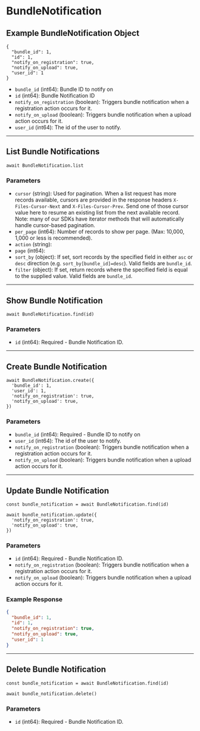# BundleNotification

## Example BundleNotification Object

```
{
  "bundle_id": 1,
  "id": 1,
  "notify_on_registration": true,
  "notify_on_upload": true,
  "user_id": 1
}
```

* `bundle_id` (int64): Bundle ID to notify on
* `id` (int64): Bundle Notification ID
* `notify_on_registration` (boolean): Triggers bundle notification when a registration action occurs for it.
* `notify_on_upload` (boolean): Triggers bundle notification when a upload action occurs for it.
* `user_id` (int64): The id of the user to notify.

---

## List Bundle Notifications

```
await BundleNotification.list
```


### Parameters

* `cursor` (string): Used for pagination.  When a list request has more records available, cursors are provided in the response headers `X-Files-Cursor-Next` and `X-Files-Cursor-Prev`.  Send one of those cursor value here to resume an existing list from the next available record.  Note: many of our SDKs have iterator methods that will automatically handle cursor-based pagination.
* `per_page` (int64): Number of records to show per page.  (Max: 10,000, 1,000 or less is recommended).
* `action` (string): 
* `page` (int64): 
* `sort_by` (object): If set, sort records by the specified field in either `asc` or `desc` direction (e.g. `sort_by[bundle_id]=desc`). Valid fields are `bundle_id`.
* `filter` (object): If set, return records where the specified field is equal to the supplied value. Valid fields are `bundle_id`.

---

## Show Bundle Notification

```
await BundleNotification.find(id)
```


### Parameters

* `id` (int64): Required - Bundle Notification ID.

---

## Create Bundle Notification

```
await BundleNotification.create({
  'bundle_id': 1,
  'user_id': 1,
  'notify_on_registration': true,
  'notify_on_upload': true,
})
```


### Parameters

* `bundle_id` (int64): Required - Bundle ID to notify on
* `user_id` (int64): The id of the user to notify.
* `notify_on_registration` (boolean): Triggers bundle notification when a registration action occurs for it.
* `notify_on_upload` (boolean): Triggers bundle notification when a upload action occurs for it.

---

## Update Bundle Notification

```
const bundle_notification = await BundleNotification.find(id)

await bundle_notification.update({
  'notify_on_registration': true,
  'notify_on_upload': true,
})
```

### Parameters

* `id` (int64): Required - Bundle Notification ID.
* `notify_on_registration` (boolean): Triggers bundle notification when a registration action occurs for it.
* `notify_on_upload` (boolean): Triggers bundle notification when a upload action occurs for it.

### Example Response

```json
{
  "bundle_id": 1,
  "id": 1,
  "notify_on_registration": true,
  "notify_on_upload": true,
  "user_id": 1
}
```

---

## Delete Bundle Notification

```
const bundle_notification = await BundleNotification.find(id)

await bundle_notification.delete()
```

### Parameters

* `id` (int64): Required - Bundle Notification ID.

